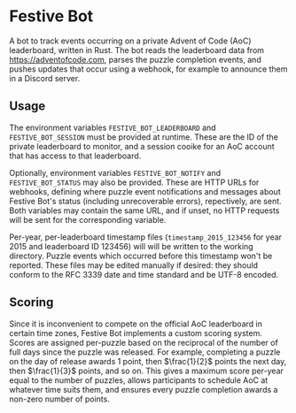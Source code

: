# Festive Bot

A bot to track events occurring on a private Advent of Code (AoC) leaderboard, written in Rust.
The bot reads the leaderboard data from https://adventofcode.com, parses the puzzle completion events, and pushes updates that occur using a webhook, for example to announce them in a Discord server.

## Usage

The environment variables `FESTIVE_BOT_LEADERBOARD` and `FESTIVE_BOT_SESSION` must be provided at runtime.
These are the ID of the private leaderboard to monitor, and a session cooike for an AoC account that has access to that leaderboard.

Optionally, environment variables `FESTIVE_BOT_NOTIFY` and `FESTIVE_BOT_STATUS` may also be provided.
These are HTTP URLs for webhooks, defining where puzzle event notifications and messages about Festive Bot's status (including unrecoverable errors), repectively, are sent.
Both variables may contain the same URL, and if unset, no HTTP requests will be sent for the corresponding variable.

Per-year, per-leaderboard timestamp files (`timestamp_2015_123456` for year 2015 and leaderboard ID 123456) will will be written to the working directory.
Puzzle events which occurred before this timestamp won't be reported.
These files may be edited manually if desired: they should conform to the RFC 3339 date and time standard and be UTF-8 encoded.

## Scoring

Since it is inconvenient to compete on the official AoC leaderboard in certain time zones, Festive Bot implements a custom scoring system.
Scores are assigned per-puzzle based on the reciprocal of the number of full days since the puzzle was released.
For example, completing a puzzle on the day of release awards 1 point, then $`\frac{1}{2}`$ points the next day, then $`\frac{1}{3}`$ points, and so on.
This gives a maximum score per-year equal to the number of puzzles, allows participants to schedule AoC at whatever time suits them, and ensures every puzzle completion awards a non-zero number of points.
